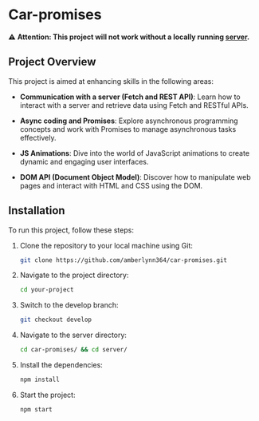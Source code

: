 # Сar-promises

⚠️ **Attention: This project will not work without a locally running [server](#installation).**

## Project Overview

This project is aimed at enhancing skills in the following areas:

- **Communication with a server (Fetch and REST API)**: Learn how to interact with a server and retrieve data using Fetch and RESTful APIs.

- **Async coding and Promises**: Explore asynchronous programming concepts and work with Promises to manage asynchronous tasks effectively.

- **JS Animations**: Dive into the world of JavaScript animations to create dynamic and engaging user interfaces.

- **DOM API (Document Object Model)**: Discover how to manipulate web pages and interact with HTML and CSS using the DOM.

## Installation

To run this project, follow these steps:

1. Clone the repository to your local machine using Git:

   ```bash
   git clone https://github.com/amberlynn364/car-promises.git
   ```
2. Navigate to the project directory:
   ```bash
   cd your-project
   ```
3. Switch to the develop branch:
   ```bash
   git checkout develop
   ```
3. Navigate to the server directory:
   ```bash
   cd car-promises/ && cd server/
   ```
5. Install the dependencies:
   ```bash
   npm install
   ```
6. Start the project:
   ```bash
   npm start
   ```